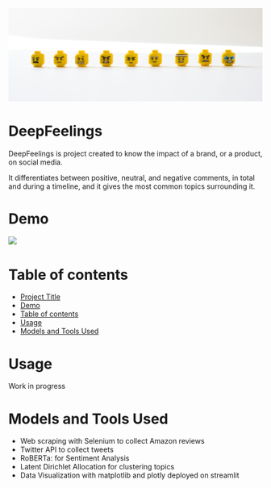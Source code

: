 ![](./demo/lego_faces.jpg)

# DeepFeelings
DeepFeelings is project created to know the impact of a brand, or a product, on social media.

It differentiates between positive, neutral, and negative comments, in total and during a timeline, and it gives the most common topics surrounding  it.

# Demo

![](./demo/demo.gif)

# Table of contents
- [Project Title](#DeepFeelings)
- [Demo](#demo)
- [Table of contents](#table-of-contents)
- [Usage](#usage)
- [Models and Tools Used](#models-and-tools-used)

# Usage
Work in progress

# Models and Tools Used
* Web scraping with Selenium to collect Amazon reviews
* Twitter API to collect tweets
* RoBERTa: for Sentiment Analysis
* Latent Dirichlet Allocation for clustering topics
* Data Visualization with matplotlib and plotly deployed on streamlit
